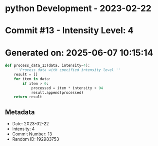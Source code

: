 ﻿# python Development - 2023-02-22
# Commit #13 - Intensity Level: 4
# Generated on: 2025-06-07 10:15:14
```python
def process_data_13(data, intensity=4):
    '''Process data with specified intensity level'''
    result = []
    for item in data:
        if item > 0:
            processed = item * intensity + 94
            result.append(processed)
    return result
```
## Metadata
- Date: 2023-02-22
- Intensity: 4
- Commit Number: 13
- Random ID: 192983753
